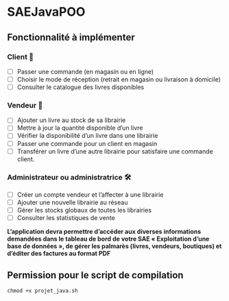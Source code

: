 # SAEJavaPOO  

## Fonctionnalité à implémenter  
### Client 👤
- [ ] Passer une commande (en magasin ou en ligne)  
- [ ] Choisir le mode de réception (retrait en magasin ou livraison à domicile)  
- [ ] Consulter le catalogue des livres disponibles  
### Vendeur 🏪  
- [ ] Ajouter un livre au stock de sa librairie  
- [ ] Mettre à jour la quantité disponible d’un livre  
- [ ] Vérifier la disponibilité d’un livre dans une librairie  
- [ ] Passer une commande pour un client en magasin  
- [ ] Transférer un livre d’une autre librairie pour satisfaire une commande client.  
### Administrateur ou administratrice 🛠️  
- [ ] Créer un compte vendeur et l’affecter à une librairie  
- [ ] Ajouter une nouvelle librairie au réseau  
- [ ] Gérer les stocks globaux de toutes les librairies  
- [ ] Consulter les statistiques de vente  

**L’application devra permettre d’accéder aux diverses informations demandées dans le
tableau de bord de votre SAE « Exploitation d’une base de données », de gérer les palmarès (livres, vendeurs, boutiques) et d’éditer des factures au format PDF**

## Permission pour le script de compilation 

```chmod +x projet_java.sh```  
